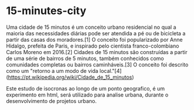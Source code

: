 # 15-minutes-city
Uma cidade de 15 minutos é um conceito urbano residencial no qual a maioria das necessidades diárias pode ser atendida a pé ou de bicicleta a partir das casas dos moradores.[1] O conceito foi popularizado por Anne Hidalgo, prefeita de Paris, e inspirado pelo cientista franco-colombiano Carlos Moreno em 2016.[2] Cidades de 15 minutos são construídas a partir de uma série de bairros de 5 minutos, também conhecidos como comunidades completas ou bairros caminháveis.[3] O conceito foi descrito como um "retorno a um modo de vida local."[4]
(https://pt.wikipedia.org/wiki/Cidade_de_15_minutos)

Este estudo de isocronas ao longo de um ponto geografico, é um experimento em html, será utilizado para analise urbana, durante o desenvolvimento de projetos urbano. 

